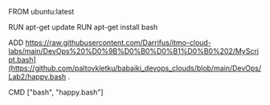 FROM ubuntu:latest

RUN apt-get update
RUN apt-get install bash

ADD https://raw.githubusercontent.com/Darrifus/itmo-cloud-labs/main/DevOps%20%D0%9B%D0%B0%D0%B1%D0%B0%202/MyScript.bash](https://github.com/paltovkletku/babaiki_devops_clouds/blob/main/DevOps/Lab2/happy.bash .

CMD ["bash", "happy.bash"]
